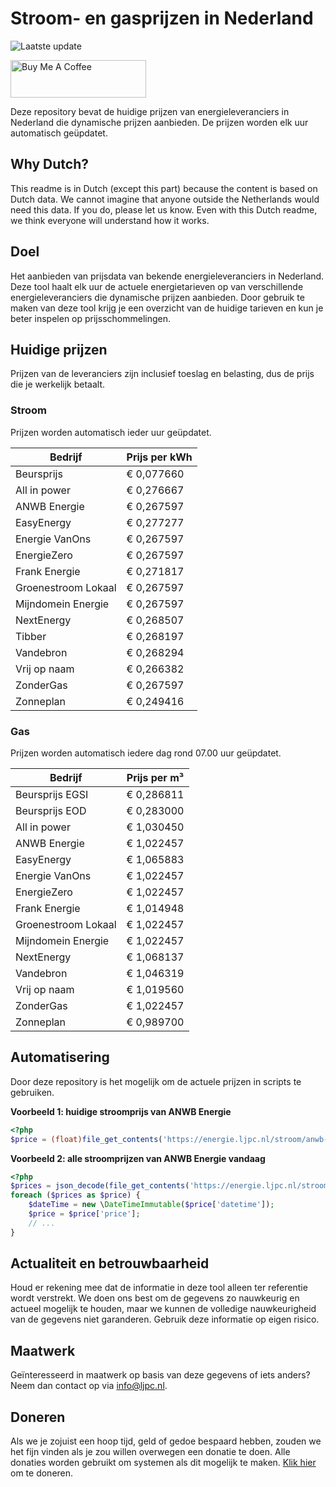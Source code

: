 # Stroom- en gasprijzen in Nederland

![Laatste update](https://img.shields.io/badge/laatste%20update-2023--05--23%2001%3A00%20CET-brightgreen)

<a href="https://www.buymeacoffee.com/Lars-" target="_blank"><img src="https://cdn.buymeacoffee.com/buttons/v2/default-orange.png" alt="Buy Me A Coffee" height="60" style="height: 60px !important;width: 217px !important;" ></a>

Deze repository bevat de huidige prijzen van energieleveranciers in Nederland die dynamische prijzen aanbieden. De prijzen worden elk uur automatisch geüpdatet.

## Why Dutch?

This readme is in Dutch (except this part) because the content is based on Dutch data. We cannot imagine that anyone outside the Netherlands would need this data. If you do, please let us know. Even with this Dutch readme, we think
everyone will understand how it works.

## Doel

Het aanbieden van prijsdata van bekende energieleveranciers in Nederland. Deze tool haalt elk uur de actuele energietarieven op van verschillende energieleveranciers die dynamische prijzen aanbieden. Door gebruik te maken van deze tool
krijg je een overzicht van de huidige tarieven en kun je beter inspelen op prijsschommelingen.

## Huidige prijzen

Prijzen van de leveranciers zijn inclusief toeslag en belasting, dus de prijs die je werkelijk betaalt.

### Stroom

Prijzen worden automatisch ieder uur geüpdatet.

 Bedrijf | Prijs per kWh 
---------|---------------
Beursprijs | € 0,077660
All in power | € 0,276667
ANWB Energie | € 0,267597
EasyEnergy | € 0,277277
Energie VanOns | € 0,267597
EnergieZero | € 0,267597
Frank Energie | € 0,271817
Groenestroom Lokaal | € 0,267597
Mijndomein Energie | € 0,267597
NextEnergy | € 0,268507
Tibber | € 0,268197
Vandebron | € 0,268294
Vrij op naam | € 0,266382
ZonderGas | € 0,267597
Zonneplan | € 0,249416


### Gas

Prijzen worden automatisch iedere dag rond 07.00 uur geüpdatet.

 Bedrijf | Prijs per m³ 
---------|--------------
Beursprijs EGSI | € 0,286811
Beursprijs EOD | € 0,283000
All in power | € 1,030450
ANWB Energie | € 1,022457
EasyEnergy | € 1,065883
Energie VanOns | € 1,022457
EnergieZero | € 1,022457
Frank Energie | € 1,014948
Groenestroom Lokaal | € 1,022457
Mijndomein Energie | € 1,022457
NextEnergy | € 1,068137
Vandebron | € 1,046319
Vrij op naam | € 1,019560
ZonderGas | € 1,022457
Zonneplan | € 0,989700


## Automatisering

Door deze repository is het mogelijk om de actuele prijzen in scripts te gebruiken.

**Voorbeeld 1: huidige stroomprijs van ANWB Energie**

```php
<?php
$price = (float)file_get_contents('https://energie.ljpc.nl/stroom/anwb-energie-nu.txt');

```

**Voorbeeld 2: alle stroomprijzen van ANWB Energie vandaag**

```php
<?php
$prices = json_decode(file_get_contents('https://energie.ljpc.nl/stroom/all-in-power-vandaag.json'),true);
foreach ($prices as $price) {
    $dateTime = new \DateTimeImmutable($price['datetime']);
    $price = $price['price'];
    // ...
}
```

## Actualiteit en betrouwbaarheid

Houd er rekening mee dat de informatie in deze tool alleen ter referentie wordt verstrekt. We doen ons best om de gegevens zo nauwkeurig en actueel mogelijk te houden, maar we kunnen de volledige nauwkeurigheid van de gegevens niet
garanderen. Gebruik deze informatie op eigen risico.

## Maatwerk

Geïnteresseerd in maatwerk op basis van deze gegevens of iets anders? Neem dan contact op
via [info@ljpc.nl](mailto:info@ljpc.nl?subject=Energie%20prijzen).

## Doneren

Als we je zojuist een hoop tijd, geld of gedoe bespaard hebben, zouden we het fijn vinden als je zou willen overwegen een
donatie te doen. Alle donaties worden gebruikt om systemen als dit mogelijk te
maken. [Klik hier](https://www.buymeacoffee.com/Lars-) om te doneren.

